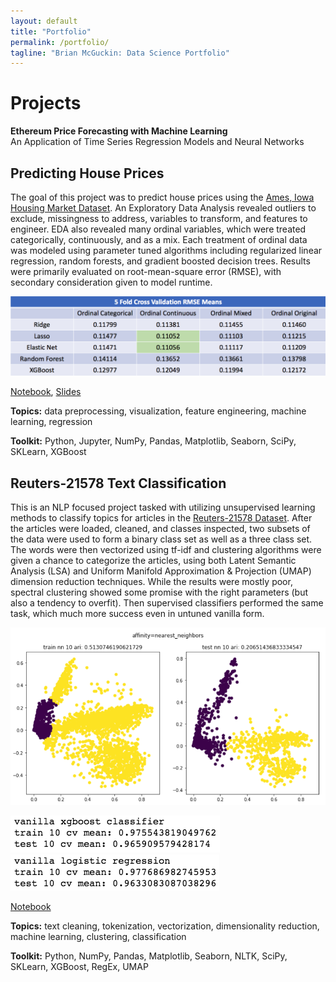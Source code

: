 ```yaml
---
layout: default
title: "Portfolio"
permalink: /portfolio/
tagline: "Brian McGuckin: Data Science Portfolio"
---
```

# Projects
**Ethereum Price Forecasting with Machine Learning**<br>
An Application of Time Series Regression Models and Neural Networks

## Predicting House Prices
The goal of this project was to predict house prices using the [Ames, Iowa Housing Market Dataset](https://www.kaggle.com/c/house-prices-advanced-regression-techniques/data). An Exploratory Data Analysis revealed outliers to exclude, missingness to address, variables to transform, and features to engineer. EDA also revealed many ordinal variables, which were treated categorically, continuously, and as a mix. Each treatment of ordinal data was modeled using parameter tuned algorithms including regularized linear regression, random forests, and gradient boosted decision trees. Results were primarily evaluated on root-mean-square error (RMSE), with secondary consideration given to model runtime.

![results table](https://raw.githubusercontent.com/brianmcguckin/brianmcguckin.github.io/master/images/house_price_results.png 'results table')

[Notebook](https://github.com/brianmcguckin/thinkful_unit_03_capstone/blob/master/unit_03_capstone_final_notebook.ipynb), [Slides](https://github.com/brianmcguckin/thinkful_unit_03_capstone/blob/master/slides_housing_price_capstone.pdf)

**Topics:** data preprocessing, visualization, feature engineering, machine learning, regression

**Toolkit:** Python, Jupyter, NumPy, Pandas, Matplotlib, Seaborn, SciPy, SKLearn, XGBoost

## Reuters-21578 Text Classification
This is an NLP focused project tasked with utilizing unsupervised learning methods to classify topics for  articles in the [Reuters-21578 Dataset](https://archive.ics.uci.edu/ml/datasets/reuters-21578+text+categorization+collection). After the articles were loaded, cleaned, and classes inspected, two subsets of the data were used to form a binary class set as well as a three class set. The words were then vectorized using tf-idf and clustering algorithms were given a chance to categorize the articles, using both Latent Semantic Analysis (LSA) and Uniform Manifold Approximation & Projection (UMAP) dimension reduction techniques. While the results were mostly poor, spectral clustering showed some promise with the right parameters (but also a tendency to overfit). Then supervised classifiers performed the same task, which much more success even in untuned vanilla form.

![nn_clusters](https://raw.githubusercontent.com/brianmcguckin/brianmcguckin.github.io/master/images/nn_clusters.png 'spectral clustering nearest neighbors')

![xgb results](https://raw.githubusercontent.com/brianmcguckin/brianmcguckin.github.io/master/images/nlp_xgb.png 'xgboost results')
![lr results](https://raw.githubusercontent.com/brianmcguckin/brianmcguckin.github.io/master/images/nlp_logregr.png 'logregr results')

[Notebook](https://github.com/brianmcguckin/thinkful_unit_04_capstone/blob/master/04_capstone_unsupervised_learning_final.ipynb)

**Topics:** text cleaning, tokenization, vectorization, dimensionality reduction, machine learning, clustering, classification

**Toolkit:** Python, NumPy, Pandas, Matplotlib, Seaborn, NLTK, SciPy, SKLearn, XGBoost, RegEx, UMAP
